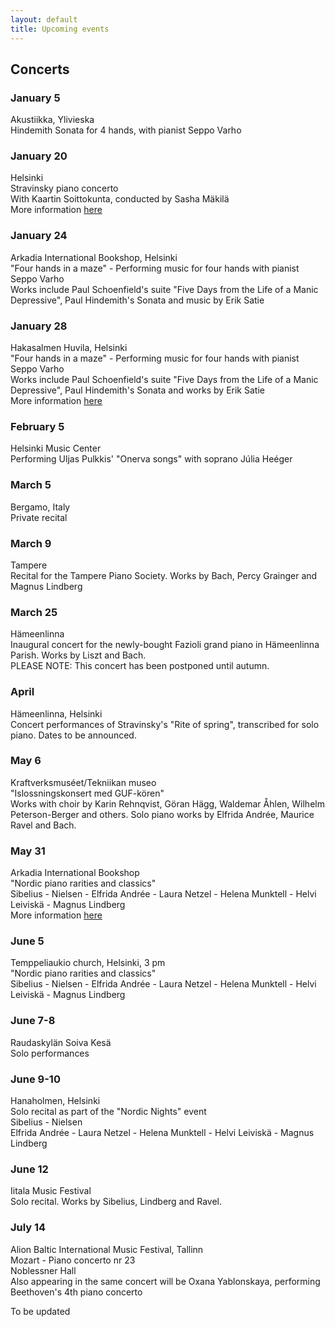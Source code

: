 ```yaml
---
layout: default
title: Upcoming events
---
```

  

## Concerts
  
  
### January 5  
Akustiikka, Ylivieska  
Hindemith Sonata for 4 hands, with pianist Seppo Varho  
  
### January 20  
Helsinki  
Stravinsky piano concerto  
With Kaartin Soittokunta, conducted by Sasha Mäkilä  
More information [here](https://www.facebook.com/profile.php?id=1853347114978917&ref=70)  
  
### January 24  
Arkadia International Bookshop, Helsinki  
"Four hands in a maze" - Performing music for four hands with pianist Seppo Varho  
Works include Paul Schoenfield's suite "Five Days from the Life of a Manic Depressive", Paul Hindemith's Sonata and music by Erik Satie  

  
### January 28  
Hakasalmen Huvila, Helsinki  
"Four hands in a maze" - Performing music for four hands with pianist Seppo Varho  
Works include Paul Schoenfield's suite "Five Days from the Life of a Manic Depressive", Paul Hindemith's Sonata and works by Erik Satie  
More information [here](https://www.facebook.com/events/1198679680208745/)  
  
  

### February 5  
Helsinki Music Center  
Performing Uljas Pulkkis' "Onerva songs" with soprano Júlia Heéger  
  
### March 5  
Bergamo, Italy  
Private recital  
  
  
### March 9  
Tampere  
Recital for the Tampere Piano Society. Works by Bach, Percy Grainger and Magnus Lindberg  
  
### March 25  
Hämeenlinna  
Inaugural concert for the newly-bought Fazioli grand piano in Hämeenlinna Parish. Works by Liszt and Bach.  
PLEASE NOTE: This concert has been postponed until autumn.  
  
### April  
Hämeenlinna, Helsinki  
Concert performances of Stravinsky's "Rite of spring", transcribed for solo piano. Dates to be announced.  
  
  
### May 6  
Kraftverksmuséet/Tekniikan museo  
"Islossningskonsert med GUF-kören"  
Works with choir by Karin Rehnqvist, Göran Hägg, Waldemar Åhlen, Wilhelm Peterson-Berger and others. Solo piano works by Elfrida Andrée, Maurice Ravel and Bach.  
  
  
### May 31  
Arkadia International Bookshop  
"Nordic piano rarities and classics"  
Sibelius - Nielsen - Elfrida Andrée - Laura Netzel - Helena Munktell - Helvi Leiviskä - Magnus Lindberg  
More information [here](http://www.arkadiabookshop.fi/tuesday-31-5-at-6pm-nordic-piano-rarities-and-classics-with-pianist-martin-malmgren/)  
  
  
### June 5  
Temppeliaukio church, Helsinki, 3 pm  
"Nordic piano rarities and classics"  
Sibelius - Nielsen - Elfrida Andrée - Laura Netzel - Helena Munktell - Helvi Leiviskä - Magnus Lindberg  
  
  
  
  
### June 7-8  
Raudaskylän Soiva Kesä  
Solo performances  
  
  
### June 9-10  
Hanaholmen, Helsinki  
Solo recital as part of the "Nordic Nights" event  
Sibelius - Nielsen  
Elfrida Andrée - Laura Netzel - Helena Munktell - Helvi Leiviskä - Magnus Lindberg  
  
  
### June 12  
Iitala Music Festival  
Solo recital. Works by Sibelius, Lindberg and Ravel.  
  
  
### July 14  
Alion Baltic International Music Festival, Tallinn  
Mozart - Piano concerto nr 23  
Noblessner Hall  
Also appearing in the same concert will be Oxana Yablonskaya, performing Beethoven's 4th piano concerto  
  
  
  
To be updated
